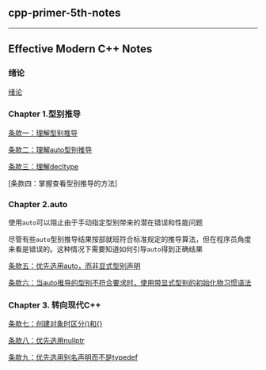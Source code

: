 ## cpp-primer-5th-notes

---

## Effective Modern C++ Notes

### 绪论

[绪论](https://github.com/sy4b/Cpp-Notes/blob/main/Effective%20C%2B%2B%20Note/Chapter%200.%20绪论.md)

### Chapter 1.型别推导

[条款一：理解型别推导](https://github.com/sy4b/Cpp-Notes/blob/main/Effective%20C%2B%2B%20Note/Rule%231%20型别推导.md)

[条款二：理解auto型别推导](https://github.com/sy4b/Cpp-Notes/blob/main/Effective%20C%2B%2B%20Note/Rule%232%20理解auto型别推导.md)

[条款三：理解decltype](https://github.com/sy4b/Cpp-Notes/blob/main/Effective%20C%2B%2B%20Note/Rule%233%20理解decltype.md)

[条款四：掌握查看型别推导的方法]

### Chapter 2.auto

使用`auto`可以阻止由于手动指定型别带来的潜在错误和性能问题

尽管有些`auto`型别推导结果按部就班符合标准规定的推导算法，但在程序员角度来看是错误的。这种情况下需要知道如何引导`auto`得到正确结果

[条款五：优先选用auto，而非显式型别声明](https://github.com/sy4b/Cpp-Notes/blob/main/Effective%20C%2B%2B%20Note/Rule%235%20优先选用auto，而非显式型别声明.md)

[条款六：当auto推导的型别不符合要求时，使用带显式型别的初始化物习惯语法](https://github.com/sy4b/Cpp-Notes/blob/main/Effective%20C%2B%2B%20Note/Rule%236%20auto推导的型别不符合要求时，显式型别初始化.md)


### Chapter 3. 转向现代C++

[条款七：创建对象时区分()和{}](https://github.com/sy4b/Cpp-Notes/blob/main/Effective%20C%2B%2B%20Note/Rule%237%20创建对象时注意区分()和%7B%7D.md)

[条款八：优先选用nullptr](https://github.com/sy4b/Cpp-Notes/blob/main/Effective%20C%2B%2B%20Note/Rule%238%20优先选用nullptr而非0或NULL.md)

[条款九：优先选用别名声明而不是typedef](https://github.com/sy4b/Cpp-Notes/blob/main/Effective%20C%2B%2B%20Note/Rule%239%20优先选用别名声明而非typedef.md)
